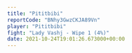 ```yaml
---
title: "Pititbibi"
reportCode: "BNhy3GwzCKJA89Vn"
player: "Pititbibi"
fight: "Lady Vashj - Wipe 1 (4%)"
date: 2021-10-24T19:01:26.673000+00:00
---
```

